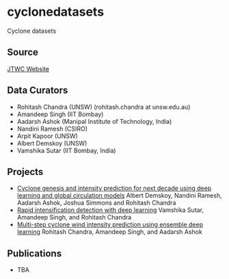# cyclonedatasets
Cyclone datasets 

## Source
[JTWC Website](https://www.metoc.navy.mil/jtwc/jtwc.html?best-tracks)


## Data Curators

* Rohitash Chandra  (UNSW) (rohitash.chandra at unsw.edu.au)
* Amandeep Singh (IIT Bombay) 
* Aadarsh Ashok (Manipal Institute of Technology, India)
* Nandini Ramesh (CSIRO)
* Arpit Kapoor (UNSW)  
* Albert Demskoy (UNSW)
* Vamshika Sutar (IIT Bombay, India)

## Projects
* [Cyclone genesis and intensity prediction for next decade using deep learning and  global circulation models](https://github.com/sydney-machine-learning/cyclonecategory_GCMs) Albert Demskoy, Nandini Ramesh,  Aadarsh Ashok, Joshua Simmons   and Rohitash Chandra
* [Rapid intensification detection with deep learning](https://github.com/sydney-machine-learning/cyclone_deeplearning)   Vamshika Sutar, Amandeep Singh, and Rohitash Chandra
* [Multi-step cyclone wind intensity prediction using ensemble deep learning](https://github.com/sydney-machine-learning/cyclonewindintensity-ensembledeeplearning)    Rohitash Chandra, Amandeep Singh, and Aadarsh Ashok 

## Publications 

* TBA

